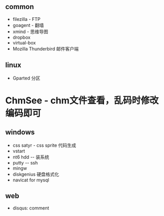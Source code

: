 ## common
* filezilla - FTP
* goagent - 翻墙
* xmind - 思维导图
* dropbox
* virtual-box
* Mozilla Thunderbird 邮件客户端


## linux
* Gparted 分区
# ChmSee - chm文件查看，乱码时修改编码即可

## windows
* css satyr - css sprite 代码生成
* vstart
* nt6 hdd -- 装系统
* putty -- ssh
* mingw
* diskgenius 硬盘格式化
* navicat for mysql


## web
* disqus: comment
